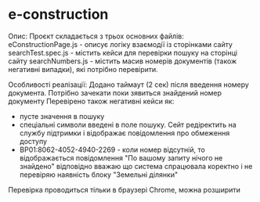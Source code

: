 # e-construction

Опис:
Проєкт складається з трьох основних файлів: 
eConstructionPage.js - описує логіку взаємодії із сторінками сайту
searchTest.spec.js - містить кейси для перевірки пошуку на сторінці сайту
searchNumbers.js - містить масив номерів документів (також негативні випадки), які потрібно перевірити.

Особливості реалізації:
Додано таймаут (2 сек) після введення номеру документа. Потрібно зачекати поки зявиться знайдений номер документу
Перевірено також негативні кейси як:
 - пусте значення в пошуку
 - спеціальні символи введені в поле пошуку. Сейт редіректить на службу підтримки і відображає повідомлення про обмеження доступу
 - BP01:8062-4052-4940-2269 - коли номер відсутній, то відображається повідомлення "По вашому запиту нічого не знайдено" відповідно вважаю що система спрацювала коректно і не перевіряю наявність блоку "Земельні ділянки"

Перевірка проводиться тільки в браузері Chrome, можна розширити
